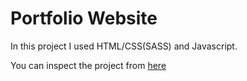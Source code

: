 # Portfolio Website

In this project I used HTML/CSS(SASS) and Javascript.

You can inspect the project from [here](https://musing-villani-2f645a.netlify.app/index.html)
